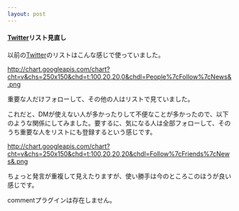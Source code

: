 ```yaml
---
layout: post
---
```

<h4><a href="http://www.twitter.com">Twitter</a>リスト見直し</h4>
<p>以前の<a href="http://www.twitter.com">Twitter</a>のリストはこんな感じで使っていました。</p>
<p><a href="http://chart.googleapis.com/chart?cht=v&chs=250x150&chd=t:100,20,20,0&chdl=People%7cFollow%7cNews&.png">http://chart.googleapis.com/chart?cht=v&amp;chs=250x150&amp;chd=t:100,20,20,0&amp;chdl=People%7cFollow%7cNews&amp;.png</a></p>
<p>重要な人だけフォローして、その他の人はリストで見ていました。</p>
<p>これだと、DMが使えない人が多かったりして不便なことが多かったので、以下のような関係にしてみました。要するに、気になる人は全部フォローして、そのうち重要な人をリストにも登録するという感じです。</p>
<p><a href="http://chart.googleapis.com/chart?cht=v&chs=250x150&chd=t:100,20,20,20&chdl=Follow%7cFriends%7cNews&.png">http://chart.googleapis.com/chart?cht=v&amp;chs=250x150&amp;chd=t:100,20,20,20&amp;chdl=Follow%7cFriends%7cNews&amp;.png</a></p>
<p>ちょっと発言が重複して見えたりますが、使い勝手は今のところこのほうが良い感じです。</p>
<p><span class="error">commentプラグインは存在しません。</span> </p>

